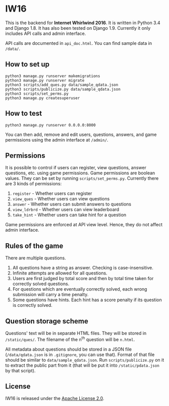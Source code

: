 # IW16

This is the backend for **Internet Whirlwind 2016**. It is written in Python 3.4 and Django 1.8. It has also been tested on Django 1.9. Currently it only includes API calls and admin interface.

API calls are documented in `api_doc.html`. You can find sample data in `/data/`.

## How to set up

	python3 manage.py runserver makemigrations
	python3 manage.py runserver migrate
	python3 scripts/add_ques.py data/sample_qdata.json
	python3 scripts/publicize.py data/sample_qdata.json
	python3 scripts/set_perms.py
	python3 manage.py createsuperuser

## How to test

	python3 manage.py runserver 0.0.0.0:8000

You can then add, remove and edit users, questions, answers, and game permissions using the admin interface at `/admin/`.

## Permissions

It is possible to control if users can register, view questions, answer questions, etc. using game permissions. Game permissions are boolean values. They can be set by running `scripts/set_perms.py`. Currently there are 3 kinds of permissions:

1. `register` - Whether users can register
2. `view_ques` - Whether users can view questions
3. `answer` - Whether users can submit answers to questions
4. `view_ldrbrd` - Whether users can view leaderboard
5. `take_hint` - Whether users can take hint for a question

Game permissions are enforced at API view level. Hence, they do not affect admin interface.

## Rules of the game

There are multiple questions.

1. All questions have a string as answer. Checking is case-insensitive.
2. Infinite attempts are allowed for all questions.
3. Users are first judged by total score and then by total time taken for correctly solved questions.
4. For questions which are eventually correctly solved, each wrong submission will carry a time penalty.
5. Some questions have hints. Each hint has a score penalty if its question is correctly solved.

## Question storage scheme

Questions' text will be in separate HTML files. They will be stored in `/static/ques/`. The filename of the n<sup>th</sup> question will be `n.html`.

All metadata about questions should be stored in a JSON file (`/data/qdata.json` is in `.gitignore`, you can use that). Format of that file should be similar to `data/sample_qdata.json`. Run `scripts/publicize.py` on it to extract the public part from it (that will be put it into `/static/pdata.json` by that script).

## License

IW16 is released under the [Apache License 2.0](http://www.apache.org/licenses/LICENSE-2.0).
